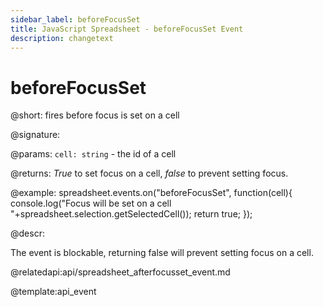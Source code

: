 ```yaml
---
sidebar_label: beforeFocusSet
title: JavaScript Spreadsheet - beforeFocusSet Event
description: changetext
---
```


# beforeFocusSet

@short: fires before focus is set on a cell

@signature:

@params:
`cell: string` - the id of a cell

@returns:
*True* to set focus on a cell, *false* to prevent setting focus.

@example:
spreadsheet.events.on("beforeFocusSet", function(cell){
  console.log("Focus will be set on a cell "+spreadsheet.selection.getSelectedCell());
  return true;
});

@descr:

The event is blockable, returning false will prevent setting focus on a cell.

@relatedapi:api/spreadsheet_afterfocusset_event.md

@template:api_event